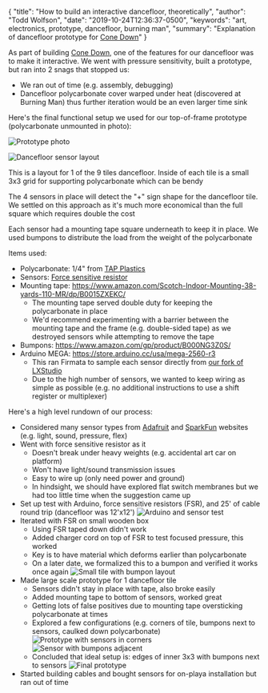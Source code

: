 {
  "title": "How to build an interactive dancefloor, theoretically",
  "author": "Todd Wolfson",
  "date": "2019-10-24T12:36:37-0500",
  "keywords": "art, electronics, prototype, dancefloor, burning man",
  "summary": "Explanation of dancefloor prototype for [Cone Down](https://twolfson.com/2019-10-24-cone-down)"
}

As part of building [Cone Down][], one of the features for our dancefloor was to make it interactive. We went with pressure sensitivity, built a prototype, but ran into 2 snags that stopped us:

- We ran out of time (e.g. assembly, debugging)
- Dancefloor polycarbonate cover warped under heat (discovered at Burning Man) thus further iteration would be an even larger time sink

[Cone Down]: https://twolfson.com/2019-10-24-cone-down

Here's the final functional setup we used for our top-of-frame prototype (polycarbonate unmounted in photo):

![Prototype photo](/public/images/articles/how-to-build-an-interactive-dancefloor-theoretically/prototype.jpg)

![Dancefloor sensor layout](/public/images/articles/how-to-build-an-interactive-dancefloor-theoretically/dancefloor-sensor-layout.svg)

This is a layout for 1 of the 9 tiles dancefloor. Inside of each tile is a small 3x3 grid for supporting polycarbonate which can be bendy

The 4 sensors in place will detect the "+" sign shape for the dancefloor tile. We settled on this approach as it's much more economical than the full square which requires double the cost

Each sensor had a mounting tape square underneath to keep it in place. We used bumpons to distribute the load from the weight of the polycarbonate

Items used:

- Polycarbonate: 1/4" from [TAP Plastics](https://www.tapplastics.com/)
- Sensors: [Force sensitive resistor](https://www.sparkfun.com/products/9375)
- Mounting tape: https://www.amazon.com/Scotch-Indoor-Mounting-38-yards-110-MR/dp/B0015ZXEKC/
    - The mounting tape served double duty for keeping the polycarbonate in place
    - We'd recommend experimenting with a barrier between the mounting tape and the frame (e.g. double-sided tape) as we destroyed sensors while attempting to remove the tape
- Bumpons: https://www.amazon.com/gp/product/B000NG3Z0S/
- Arduino MEGA: https://store.arduino.cc/usa/mega-2560-r3
    - This ran Firmata to sample each sensor directly from [our fork of LXStudio](https://github.com/tracyscott/ConeDown)
    - Due to the high number of sensors, we wanted to keep wiring as simple as possible (e.g. no additional instructions to use a shift register or multiplexer)

Here's a high level rundown of our process:

- Considered many sensor types from [Adafruit][] and [SparkFun][] websites (e.g. light, sound, pressure, flex)
- Went with force sensitive resistor as it
  - Doesn't break under heavy weights (e.g. accidental art car on platform)
  - Won't have light/sound transmission issues
  - Easy to wire up (only need power and ground)
  - In hindsight, we should have explored flat switch membranes but we had too little time when the suggestion came up
- Set up test with Arduino, force sensitive resistors (FSR), and 25' of cable round trip (dancefloor was 12'x12')
  ![Arduino and sensor test](/public/images/articles/how-to-build-an-interactive-dancefloor-theoretically/arduino-sensor-test.jpg)
- Iterated with FSR on small wooden box
  - Using FSR taped down didn't work
  - Added charger cord on top of FSR to test focused pressure, this worked
  - Key is to have material which deforms earlier than polycarbonate
  - On a later date, we formalized this to a bumpon and verified it works once again
  ![Small tile with bumpon layout](/public/images/articles/how-to-build-an-interactive-dancefloor-theoretically/small-tile-with-bumpon.jpg)
- Made large scale prototype for 1 dancefloor tile
  - Sensors didn't stay in place with tape, also broke easily
  - Added mounting tape to bottom of sensors, worked great
  - Getting lots of false positives due to mounting tape oversticking polycarbonate at times
  - Explored a few configurations (e.g. corners of tile, bumpons next to sensors, caulked down polycarbonate)
    ![Prototype with sensors in corners](/public/images/articles/how-to-build-an-interactive-dancefloor-theoretically/prototype-with-sensors-in-corners.jpg)
    ![Sensor with bumpons adjacent](/public/images/articles/how-to-build-an-interactive-dancefloor-theoretically/sensor-with-bumpons-adjacent.jpg)
  - Concluded that ideal setup is: edges of inner 3x3 with bumpons next to sensors
    ![Final prototype](/public/images/articles/how-to-build-an-interactive-dancefloor-theoretically/prototype.jpg)
- Started building cables and bought sensors for on-playa installation but ran out of time

[Adafruit]: https://www.adafruit.com/
[SparkFun]: https://www.sparkfun.com/
